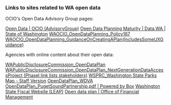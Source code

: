 ### Links to sites related to WA open data

OCIO's Open Data Advisory Group pages:

[Open Data | OCIO (AdvisoryGroup)](https://ocio.wa.gov/boards-and-committees/open-data-0)
[Open Data Planning Maturity | Data.WA | State of Washington](https://data.wa.gov/dataset/Open-Data-Planning-Maturity/5r58-ib3h)
[WAOCIO_OpenDataPlanning_Policy187](https://ocio.wa.gov/policy/open-data-planning)
[WAOCIO_OpenDataPlanning_GuidanceOnCreatingAPlan(IncludesSomeUXGuidance)](https://ocio.wa.gov/initiatives/open-data/guidance-agency-open-data-plans)


Agencies with online content about their open data:

[WAPublicDisclosureCommission_OpenDataPlan](https://gitlab.com/wapdc/OpenData-Program/wikis/home)
[WAPublicDisclosureCommission_OpenDataPlan_NextGenerationDataAccessProject (PhaseI link lists stakeholders)](https://www.pdc.wa.gov/engage/next-generation-data-access-project)
[WSPRC_Washington State Parks Map - Staff Version](https://wa-stateparks.maps.arcgis.com/home/webmap/viewer.html?webmap=5ae6ee17e6124a17854c715d995dc55b)
[OpenDataPlan_WDVA](http://www.dva.wa.gov/node/259)
[OpenDataPlan_PugetSoundPartnership.pdf | Powered by Box](https://pspwa.app.box.com/v/OpenDataPlan)
[Washington State Fiscal Website (LEAP)](http://fiscal.wa.gov/)
[Open data plan | Office of Financial Management](https://ofm.wa.gov/about/about-our-website/open-data-plan)


